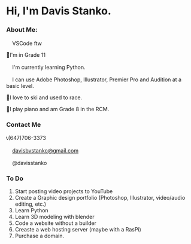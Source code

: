 # Hi, I'm Davis Stanko.

### About Me:

<img height="16" width="16" src="https://simpleicons.org/icons/visualstudiocode.svg" />VSCode ftw

🏫I'm in Grade 11

<img height="16" width="16" src="https://simpleicons.org/icons/python.svg" />I'm currently learning Python.

<img height="16" width="16" src="https://simpleicons.org/icons/adobe.svg" />I can use Adobe Photoshop, Illustrator, Premier Pro and Audition at a basic level.

🎿I love to ski and used to race.

🎹I play piano and am Grade 8 in the RCM.

### Contact Me
📞(647)706-3373

<img height="16" width="16" src="https://simpleicons.org/icons/gmail.svg" />davisbvstanko@gmail.com

<img height="16" width="16" src="https://simpleicons.org/icons/instagram.svg" />@davisstanko

### To Do
1. Start posting video projects to YouTube
2. Create a Graphic design portfolio (Photoshop, Illustrator, video/audio editing, etc.)
3. Learn Python
4. Learn 3D modeling with blender
5. Code a website without a builder
6. Creaste a web hosting server (maybe with a RasPi)
7. Purchase a domain.

